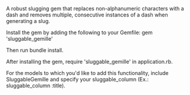 A robust slugging gem that replaces non-alphanumeric characters with a dash and removes multiple, consecutive instances of a dash when generating a slug.

Install the gem by adding the following to your Gemfile:
gem 'sluggable_gemille'

Then run bundle install.

After installing the gem, require 'sluggable_gemille' in application.rb.

For the models to which you'd like to add this functionality, include SluggableGemille and specify your sluggable_column (Ex.: sluggable_column :title).
